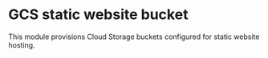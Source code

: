 # GCS static website bucket

This module provisions Cloud Storage buckets configured for static website hosting.
